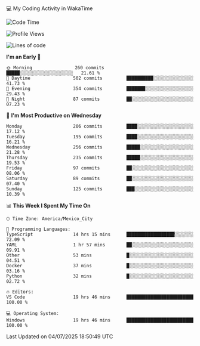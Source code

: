 💻 My Coding Activity in WakaTime
<!--START_SECTION:waka-->
![Code Time](http://img.shields.io/badge/Code%20Time-549%20hrs%2055%20mins-blue)

![Profile Views](http://img.shields.io/badge/Profile%20Views-1-blue)

![Lines of code](https://img.shields.io/badge/From%20Hello%20World%20I%27ve%20Written-2.2%20million%20lines%20of%20code-blue)

**I'm an Early 🐤** 

```text
🌞 Morning                260 commits         █████░░░░░░░░░░░░░░░░░░░░   21.61 % 
🌆 Daytime                502 commits         ██████████░░░░░░░░░░░░░░░   41.73 % 
🌃 Evening                354 commits         ███████░░░░░░░░░░░░░░░░░░   29.43 % 
🌙 Night                  87 commits          ██░░░░░░░░░░░░░░░░░░░░░░░   07.23 % 
```
📅 **I'm Most Productive on Wednesday** 

```text
Monday                   206 commits         ████░░░░░░░░░░░░░░░░░░░░░   17.12 % 
Tuesday                  195 commits         ████░░░░░░░░░░░░░░░░░░░░░   16.21 % 
Wednesday                256 commits         █████░░░░░░░░░░░░░░░░░░░░   21.28 % 
Thursday                 235 commits         █████░░░░░░░░░░░░░░░░░░░░   19.53 % 
Friday                   97 commits          ██░░░░░░░░░░░░░░░░░░░░░░░   08.06 % 
Saturday                 89 commits          ██░░░░░░░░░░░░░░░░░░░░░░░   07.40 % 
Sunday                   125 commits         ███░░░░░░░░░░░░░░░░░░░░░░   10.39 % 
```


📊 **This Week I Spent My Time On** 

```text
🕑︎ Time Zone: America/Mexico_City

💬 Programming Languages: 
TypeScript               14 hrs 15 mins      ██████████████████░░░░░░░   72.09 % 
YAML                     1 hr 57 mins        ██░░░░░░░░░░░░░░░░░░░░░░░   09.91 % 
Other                    53 mins             █░░░░░░░░░░░░░░░░░░░░░░░░   04.51 % 
Docker                   37 mins             █░░░░░░░░░░░░░░░░░░░░░░░░   03.16 % 
Python                   32 mins             █░░░░░░░░░░░░░░░░░░░░░░░░   02.72 % 

🔥 Editors: 
VS Code                  19 hrs 46 mins      █████████████████████████   100.00 % 

💻 Operating System: 
Windows                  19 hrs 46 mins      █████████████████████████   100.00 % 
```


 Last Updated on 04/07/2025 18:50:49 UTC
<!--END_SECTION:waka-->
